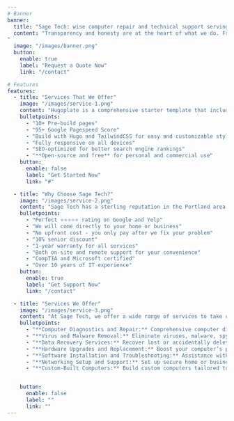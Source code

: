 ```yaml
---
# Banner
banner:
  title: "Sage Tech: wise computer repair and technical support serving the Portland, Oregon metro area"
  content: "Transparency and honesty are at the heart of what we do. From the initial quote to the final fix, we ensure our clients know exactly what to expect with no hidden costs or surprises. Our straightforward approach has earned us a reputation for reliability and trustworthiness, making us the go-to choice for residential and small business customers alike.
"
  image: "/images/banner.png"
  button:
    enable: true
    label: "Request a Quote Now"
    link: "/contact"

# Features
features:
  - title: "Services That We Offer"
    image: "/images/service-1.png"
    content: "Hugoplate is a comprehensive starter template that includes everything you need to get started with your Hugo project. What's Included in Hugoplate"
    bulletpoints:
      - "10+ Pre-build pages"
      - "95+ Google Pagespeed Score"
      - "Build with Hugo and TailwindCSS for easy and customizable styling"
      - "Fully responsive on all devices"
      - "SEO-optimized for better search engine rankings"
      - "**Open-source and free** for personal and commercial use"
    button:
      enable: false
      label: "Get Started Now"
      link: "#"

  - title: "Why Choose Sage Tech?"
    image: "/images/service-2.png"
    content: "Sage Tech has a sterling reputation in the Portland area. See what separates us from the rest:"
    bulletpoints:
      - "Perfect ⭐⭐⭐⭐⭐ rating on Google and Yelp"
      - "We will come directly to your home or business"
      - "No upfront cost - you only pay after we fix your problem"
      - "10% senior discount"
      - "1-year warranty for all services"
      - "Both on-site and remote support for your convenience"
      - "CompTIA and Microsoft certified"
      - "Over 10 years of IT experience"
    button:
      enable: true
      label: "Get Support Now"
      link: "/contact"

  - title: "Services We Offer"
    image: "/images/service-3.png"
    content: "At Sage Tech, we offer a wide range of services to take care of all our customers' devices:"
    bulletpoints:
      - "**Computer Diagnostics and Repair:** Comprehensive computer diagnostics to identify and repair issues such as slow performance, error messages, and hardware malfunctions. Whether it’s a desktop or laptop, our experts troubleshoot and fix problems to get your device running smoothly again."
      - "**Virus and Malware Removal:** Eliminate viruses, malware, spyware, and ransomware that compromise your system’s security and performance. We also provide antivirus installation and advice on best practices to protect your devices."
      - "**Data Recovery Services:** Recover lost or accidentally deleted files from hard drives, SSDs, USB drives, and other storage devices. We specialize in retrieving data from corrupted or damaged hardware."
      - "**Hardware Upgrades and Replacement:** Boost your computer’s performance with hardware upgrades like adding RAM, replacing a hard drive with an SSD, or upgrading your graphics card. We also perform repairs or replacements for damaged components."
      - "**Software Installation and Troubleshooting:** Assistance with installing, configuring, and troubleshooting software for optimal performance. We handle operating systems, productivity tools, and specialized applications."
      - "**Networking Setup and Support:** Set up secure home or business networks, including Wi-Fi configuration, router setup, and troubleshooting connectivity issues. We also optimize networks for better speed and security."
      - "**Custom-Built Computers:** Build custom computers tailored to your needs, whether for gaming, video editing, or business applications. We provide expert advice and assemble high-performance PCs."


    button:
      enable: false
      label: ""
      link: ""
---
```

